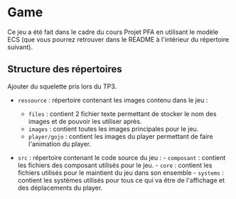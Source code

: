 # Game

Ce jeu a été fait dans le cadre du cours Projet PFA en utilisant le modèle ECS (que vous pourrez retrouver dans le README à l'intérieur du répertoire suivant).

## Structure des répertoires

Ajouter du squelette pris lors du TP3.

* `ressource` :  répertoire contenant les images contenu dans le jeu :
  - `files` : contient 2 fichier texte permettant de stocker le nom des images et de pouvoir les utiliser après.
  - `images` : contient toutes les images principales pour le jeu.
  - `player/gojo` : contient les images du player permettant de faire l'animation du player.

* `src` : répertoire contenant le code source du jeu :
        - `composant` : contient les fichiers des composant utilisés pour le jeu.
        - `core` : contient les fichiers utilisés pour le maintient du jeu dans son ensemble
        - `systems` : contient les systèmes utilisés pour tous ce qui va être de l'affichage et des déplacements du player.
